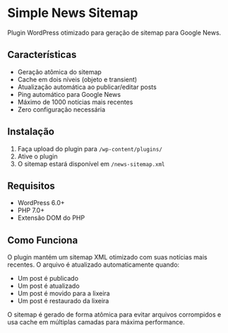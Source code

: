# Simple News Sitemap

Plugin WordPress otimizado para geração de sitemap para Google News.

## Características

- Geração atômica do sitemap
- Cache em dois níveis (objeto e transient)
- Atualização automática ao publicar/editar posts
- Ping automático para Google News
- Máximo de 1000 notícias mais recentes
- Zero configuração necessária

## Instalação

1. Faça upload do plugin para `/wp-content/plugins/`
2. Ative o plugin
3. O sitemap estará disponível em `/news-sitemap.xml`

## Requisitos

- WordPress 6.0+
- PHP 7.0+
- Extensão DOM do PHP

## Como Funciona

O plugin mantém um sitemap XML otimizado com suas notícias mais recentes. O arquivo é atualizado automaticamente quando:

- Um post é publicado
- Um post é atualizado
- Um post é movido para a lixeira
- Um post é restaurado da lixeira

O sitemap é gerado de forma atômica para evitar arquivos corrompidos e usa cache em múltiplas camadas para máxima performance.
